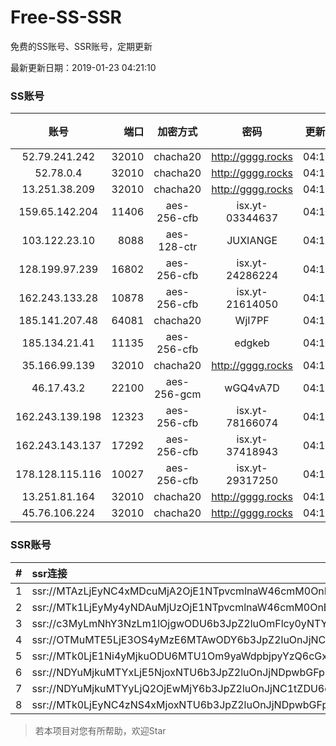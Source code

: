 # Free-SS-SSR

免费的SS账号、SSR账号，定期更新

最新更新日期：2019-01-23 04:21:10 

### SS账号

|账号|端口|加密方式|密码|更新时间|国家|
|:-----:|-----:|:----:|:----:|:----:|:----:|
|52.79.241.242|32010|chacha20|http://gggg.rocks|04:17:14|KR|
|52.78.0.4|32010|chacha20|http://gggg.rocks|04:17:13|KR|
|13.251.38.209|32010|chacha20|http://gggg.rocks|04:17:16|SG|
|159.65.142.204|11406|aes-256-cfb|isx.yt-03344637|04:17:05|SG|
|103.122.23.10|8088|aes-128-ctr|JUXIANGE|04:17:08|US|
|128.199.97.239|16802|aes-256-cfb|isx.yt-24286224|04:17:06|SG|
|162.243.133.28|10878|aes-256-cfb|isx.yt-21614050|04:17:04|US|
|185.141.207.48|64081|chacha20|WjI7PF|04:17:13|GB|
|185.134.21.41|11135|aes-256-cfb|edgkeb|04:17:14|GB|
|35.166.99.139|32010|chacha20|http://gggg.rocks|04:17:12|US|
|46.17.43.2|22100|aes-256-gcm|wGQ4vA7D|04:17:10|RU|
|162.243.139.198|12323|aes-256-cfb|isx.yt-78166074|04:17:04|US|
|162.243.143.137|17292|aes-256-cfb|isx.yt-37418943|04:17:04|US|
|178.128.115.116|10027|aes-256-cfb|isx.yt-29317250|04:17:06|SG|
|13.251.81.164|32010|chacha20|http://gggg.rocks|04:17:14|SG|
|45.76.106.224|32010|chacha20|http://gggg.rocks|04:17:12|JP|


### SSR账号

|#|ssr连接|
|:-----|:-----|
|1|ssr://MTAzLjEyNC4xMDcuMjA2OjE1NTpvcmlnaW46cmM0OnBsYWluOmJHNWpiZy8_cmVtYXJrcz1VMU5TVkU5UFRGOU9iMlJsT3VTNm11V2txdVdjc09XTXVpQSZncm91cD1WMWRYTGxOVFVsTlVUMDlNTGtOUFRR|
|2|ssr://MTk1LjEyMy4yNDAuMjUzOjE1NTpvcmlnaW46cmM0OnBsYWluOmJHNWpiZy8_cmVtYXJrcz1VMU5TVkU5UFRGOU9iMlJsT3VTNWpPV0ZpLVdGc0NBJmdyb3VwPVYxZFhMbE5UVWxOVVQwOU1Ma05QVFE|
|3|ssr://c3MyLmNhY3NzLm1lOjgwODU6b3JpZ2luOmFlcy0yNTYtY2ZiOnBsYWluOk5EY3hOVEEyTXpVMk9BLz9yZW1hcmtzPVUxTlNWRTlQVEY5T2IyUmxPdVNfaE9lOWwtYVdyeUEmZ3JvdXA9VjFkWExsTlRVbE5VVDA5TUxrTlBUUQ|
|4|ssr://OTMuMTE5LjE3OS4yMzE6MTAwODY6b3JpZ2luOnJjNC1tZDUtNjpwbGFpbjpiV2xzZFhoby8_b2Jmc3BhcmFtPTVweTY1Wnk2NXJXTDZLLUVPbWgwZEhBNkx5OTBMbU51TDBWb1pHMVVlR1UmcHJvdG9wYXJhbT1NVERsaFlNeGRPYXpxT1dHakRwb2RIUndPaTh2ZEM1amJpOVNaVVZSV25oeiZyZW1hcmtzPVUxTlNWRTlQVEY5T2IyUmxPdWU5bC1tcHJPV3d2T1M2bWlBJmdyb3VwPVYxZFhMbE5UVWxOVVQwOU1Ma05QVFE|
|5|ssr://MTk0LjE1Ni4yMjkuODU6MTU1Om9yaWdpbjpyYzQ6cGxhaW46Ykc1amJnLz9yZW1hcmtzPVUxTlNWRTlQVEY5T2IyUmxPdVctdC1XYnZTQSZncm91cD1WMWRYTGxOVFVsTlVUMDlNTGtOUFRR|
|6|ssr://NDYuMjkuMTYxLjE5NjoxNTU6b3JpZ2luOnJjNDpwbGFpbjpiRzVqYmcvP3JlbWFya3M9VTFOU1ZFOVBURjlPYjJSbE91U19oT2U5bC1hV3J5QSZncm91cD1WMWRYTGxOVFVsTlVUMDlNTGtOUFRR|
|7|ssr://NDYuMjkuMTYyLjQ2OjEwMjY6b3JpZ2luOnJjNC1tZDU6cGxhaW46T1RGMmNHNHVZMlkvP3JlbWFya3M9VTFOU1ZFOVBURjlPYjJSbE91U19oT2U5bC1hV3J5QSZncm91cD1WMWRYTGxOVFVsTlVUMDlNTGtOUFRR|
|8|ssr://MTk0LjEyNC4zNS4xMjoxNTU6b3JpZ2luOnJjNDpwbGFpbjpiRzVqYmcvP3JlbWFya3M9VTFOU1ZFOVBURjlPYjJSbE91ZVJudVdqcXlBJmdyb3VwPVYxZFhMbE5UVWxOVVQwOU1Ma05QVFE|


> 若本项目对您有所帮助，欢迎Star